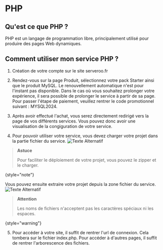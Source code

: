 # PHP

## Qu'est ce que PHP ?
PHP est un langage de programmation libre, principalement utilisé pour produire des pages Web dynamiques.

## Comment utiliser mon service PHP ?

1. Création de votre compte sur le site serveroo.fr
2. Rendez-vous sur la page Produit, sélectionnez votre pack Starter ainsi que le produit MySQL.
   Le renouvellement automatique n'est pour l'instant pas disponible. Dans le cas où vous souhaitez prolonger votre expérience, il sera possible de prolonger le service à partir de sa page.
   Pour passer l'étape de paiement, veuillez rentrer le code promotionnel suivant : MYSQL2024.

3. Après avoir effectué l'achat, vous serez directement redirigé vers la page de vos différents services. Vous pouvez donc avoir une visualisation de la congiguration de votre service.

4. Pour pouvoir utiliser votre service, vous devez charger votre projet dans la partie fichier du service.
![Texte Alternatif](upload.png)

> **Astuce**
>
> Pour faciliter le déploiement de votre projet, vous pouvez le zipper et le charger.
>
{style="note"}

Vous pouvez ensuite extraire votre projet depuis la zone fichier du service.
![Texte Alternatif](zip.png)

> **Attention**
>
> Les noms de fichiers n'acceptent pas les caractères spéciaux ni les espaces.
>
{style="warning"}

5. Pour accéder à votre site, il suffit de rentrer l'url de connexion. Cela tombera sur le fichier index.php.
Pour accéder à d'autres pages, il suffit de rentrer l'arborescence des fichiers.
